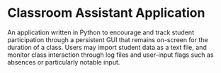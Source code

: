 # Classroom Assistant Application
An application written in Python to encourage and track student participation through a persistent GUI that remains on-screen for the duration of a class. Users may import student data as a text file, and monitor class interaction through log files and user-input flags such as absences or particularly notable input. 
